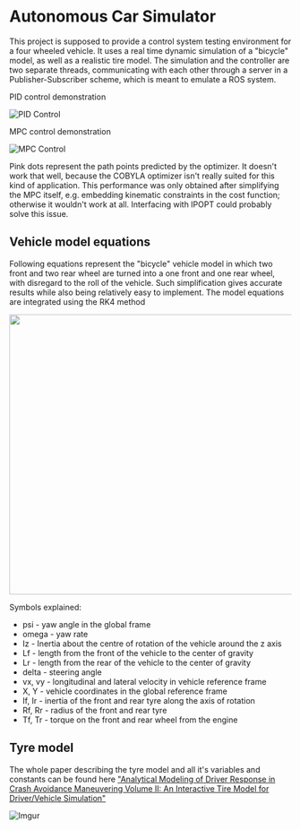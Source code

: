 # Autonomous Car Simulator

This project is supposed to provide a control system testing environment for a
four wheeled vehicle. It uses a real time dynamic simulation of a "bicycle" model, as well as a realistic tire model. The simulation and the controller are two separate threads, communicating with each other through a server in a Publisher-Subscriber scheme, which is meant to emulate a ROS system. 

PID control demonstration

![PID Control](demo/PID.gif)

MPC control demonstration

![MPC Control](demo/MPC.gif)

Pink dots represent the path points predicted by the optimizer. It doesn't work that well, because the COBYLA optimizer isn't really suited for
this kind of application. This performance was only obtained after simplifying the MPC itself, e.g. embedding kinematic constraints in the cost function; otherwise it wouldn't work at all. Interfacing with IPOPT could probably solve this issue.

## Vehicle model equations

Following equations represent the "bicycle" vehicle model in which two front and
two rear wheel are turned into a one front and one rear wheel, with disregard to the
roll of the vehicle. Such simplification gives accurate results while also being
relatively easy to implement. The model equations are integrated using the RK4 method

<img src="https://i.imgur.com/lSApeRQ.png" width="580" height="500" />

Symbols explained:
  - psi - yaw angle in the global frame
  - omega - yaw rate
  - Iz - Inertia about the centre of rotation of the vehicle around the z axis
  - Lf - length from the front of the vehicle to the center of gravity
  - Lr - length from the rear of the vehicle to the center of gravity
  - delta - steering angle
  - vx, vy - longitudinal and lateral velocity in vehicle reference frame
  - X, Y - vehicle coordinates in the global reference frame
  - If, Ir - inertia of the front and rear tyre along the axis of rotation
  - Rf, Rr - radius of the front and rear tyre
  - Tf, Tr - torque on the front and rear wheel from the engine

## Tyre model

The whole paper describing the tyre model and all it's variables and constants can be found here ["Analytical Modeling of Driver Response in Crash Avoidance Maneuvering Volume II: An
Interactive Tire Model for Driver/Vehicle Simulation"](https://babel.hathitrust.org/cgi/pt?id=mdp.39015075196983&view=1up&seq=1)

![Imgur](https://i.imgur.com/IFcefMR.png)
